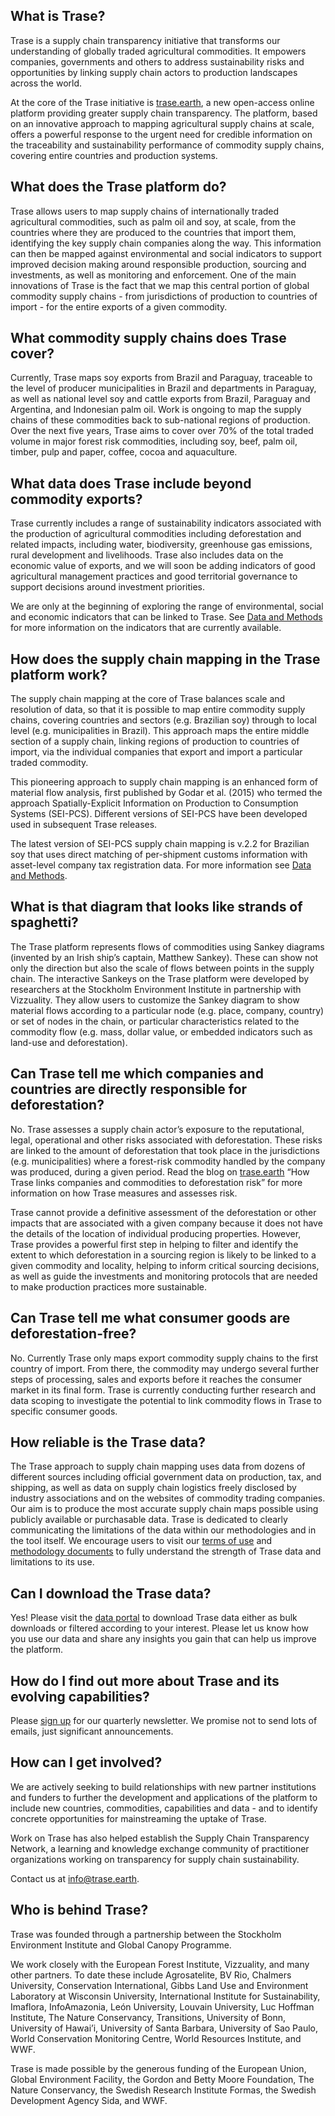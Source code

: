 ## What is Trase?

Trase is a supply chain transparency initiative that transforms our understanding of globally 
traded agricultural commodities. It empowers companies, governments and others to address 
sustainability risks and opportunities by linking supply chain actors to production landscapes 
across the world.

At the core of the Trase initiative is [trase.earth](/), a new open-access online platform 
providing 
greater supply chain transparency. The platform, based on an innovative approach to mapping 
agricultural supply chains at scale, offers a powerful response to the urgent need for credible 
information on the traceability and sustainability performance of commodity supply chains, 
covering entire countries and production systems.

## What does the Trase platform do?

Trase allows users to map supply chains of internationally traded agricultural commodities, such 
as palm oil and soy, at scale, from the countries where they are produced to the countries that 
import them, identifying the key supply chain companies along the way. This information can then 
be mapped against environmental and social indicators to support improved decision making around 
responsible production, sourcing and investments, as well as monitoring and enforcement. One of 
the main innovations of Trase is the fact that we map this central portion of global commodity 
supply chains - from jurisdictions of production to countries of import - for the entire exports 
of a given commodity.

## What commodity supply chains does Trase cover?

Currently, Trase maps soy exports from Brazil and Paraguay, traceable to the level of producer 
municipalities in Brazil and departments in Paraguay, as well as national level soy and cattle 
exports from Brazil, Paraguay and Argentina, and Indonesian palm oil. Work is ongoing to map the 
supply chains of these commodities back to sub-national regions of production. Over the next five
years, Trase aims to cover over 70% of the total traded volume in major forest risk commodities,
including soy, beef, palm oil, timber, pulp and paper, coffee, cocoa and aquaculture.

## What data does Trase include beyond commodity exports?

Trase currently includes a range of sustainability indicators associated with the production of 
agricultural commodities including deforestation and related impacts, including water, 
biodiversity, greenhouse gas emissions, rural development and livelihoods. Trase also includes 
data on the economic value of exports, and we will soon be adding indicators of good agricultural
management practices and good territorial governance to support decisions around investment 
priorities.

We are only at the beginning of exploring the range of environmental, social and economic 
indicators that can be linked to Trase. See [Data and Methods](/data-methods) for more information on the 
indicators that are currently available.

## How does the supply chain mapping in the Trase platform work?

The supply chain mapping at the core of Trase balances scale and resolution of data, so that it 
is possible to map entire commodity supply chains, covering countries and sectors (e.g. Brazilian
soy) through to local level (e.g. municipalities in Brazil). This approach maps the entire 
middle section of a supply chain, linking regions of production to countries of import, via the 
individual companies that export and import a particular traded commodity.

This pioneering approach to supply chain mapping is an enhanced form of material flow analysis, 
first published by Godar et al. (2015) who termed the approach Spatially-Explicit Information on 
Production to Consumption Systems (SEI-PCS). Different versions of SEI-PCS have been developed 
used in subsequent Trase releases.

The latest version of SEI-PCS supply chain mapping is v.2.2 for Brazilian soy that uses direct 
matching of per-shipment customs information with asset-level company tax registration data. For 
more information see [Data and Methods](/data-methods).

## What is that diagram that looks like strands of spaghetti?

The Trase platform represents flows of commodities using Sankey diagrams (invented by an Irish 
ship’s captain, Matthew Sankey). These can show not only the direction but also the scale of 
flows between points in the supply chain. The interactive Sankeys on the Trase platform were 
developed by researchers at the Stockholm Environment Institute in partnership with Vizzuality. 
They allow users to customize the Sankey diagram to show material flows according to a particular
node (e.g. place, company, country) or set of nodes in the chain, or particular characteristics 
related to the commodity flow (e.g. mass, dollar value, or embedded indicators such as land-use 
and deforestation).

## Can Trase tell me which companies and countries are directly responsible for deforestation?

No. Trase assesses a supply chain actor’s exposure to the reputational, legal, operational and 
other risks associated with deforestation. These risks are linked to the amount of deforestation 
that took place in the jurisdictions (e.g. municipalities) where a forest-risk commodity handled 
by the company was produced, during a given period. Read the blog on [trase.earth](/) “How Trase 
links companies and commodities to deforestation risk” for more information on how Trase measures
and assesses risk.

Trase cannot provide a definitive assessment of the deforestation or other impacts that are 
associated with a given company because it does not have the details of the location of 
individual producing properties. However, Trase provides a powerful first step in helping to 
filter and identify the extent to which deforestation in a sourcing region is likely to be linked
to a given commodity and locality, helping to inform critical sourcing decisions, as well as 
guide the investments and monitoring protocols that are needed to make production practices more
sustainable.

## Can Trase tell me what consumer goods are deforestation-free?

No. Currently Trase only maps export commodity supply chains to the first country of import. From
there, the commodity may undergo several further steps of processing, sales and exports before 
it reaches the consumer market in its final form. Trase is currently conducting further research
and data scoping to investigate the potential to link commodity flows in Trase to specific 
consumer goods.

## How reliable is the Trase data?

The Trase approach to supply chain mapping uses data from dozens of different sources including 
official government data on production, tax, and shipping, as well as data on supply chain 
logistics freely disclosed by industry associations and on the websites of commodity trading 
companies. Our aim is to produce the most accurate supply chain maps possible using publicly 
available or purchasable data. Trase is dedicated to clearly communicating the limitations of the
data within our methodologies and in the tool itself. We encourage users to visit our [terms of 
use](/terms-of-use) and [methodology documents](data-methods) to fully understand the strength of
Trase data and limitations to its use.

## Can I download the Trase data?

Yes! Please visit the [data portal](/data) to download Trase data either as bulk downloads or 
filtered according to your interest. Please let us know how you use our data and share any 
insights you gain that can help us improve the platform.

## How do I find out more about Trase and its evolving capabilities?

Please [sign up](/) for our quarterly newsletter. We promise not to send lots of emails, just 
significant announcements.

## How can I get involved?

We are actively seeking to build relationships with new partner institutions and funders to 
further the development and applications of the platform to include new countries, commodities, 
capabilities and data - and to identify concrete opportunities for mainstreaming the uptake of 
Trase.

Work on Trase has also helped establish the Supply Chain Transparency Network, a learning and 
knowledge exchange community of practitioner organizations working on transparency for supply 
chain sustainability.

Contact us at [info@trase.earth](mailto:info@trase.earth).

## Who is behind Trase?

Trase was founded through a partnership between the Stockholm Environment Institute and Global Canopy Programme.

We work closely with the European Forest Institute, Vizzuality, and many other partners. To date 
these include Agrosatelite, BV Rio, Chalmers University, Conservation International, Gibbs Land 
Use and Environment Laboratory at Wisconsin University, International Institute for 
Sustainability, Imaflora, InfoAmazonia, León University, Louvain University, Luc Hoffman 
Institute, The Nature Conservancy, Transitions, University of Bonn, University of Hawai’i, 
University of Santa Barbara, University of Sao Paulo, World Conservation Monitoring Centre, World
Resources Institute, and WWF.

Trase is made possible by the generous funding of the European Union, Global Environment 
Facility, the Gordon and Betty Moore Foundation, The Nature Conservancy, the Swedish Research 
Institute Formas, the Swedish Development Agency Sida, and WWF.
